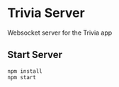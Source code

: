 # Trivia Server

Websocket server for the Trivia app

## Start Server
```
npm install
npm start
```
